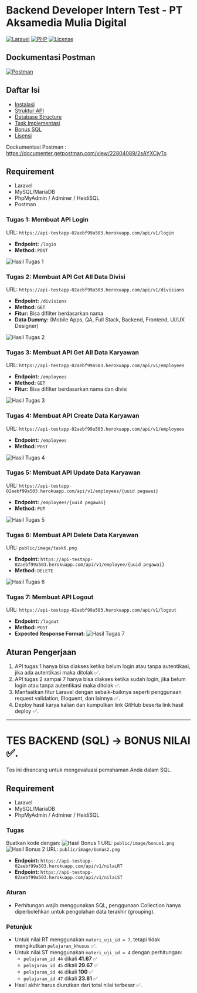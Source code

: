 # Backend Developer Intern Test - PT Aksamedia Mulia Digital

[![Laravel](https://img.shields.io/badge/Laravel-10.x-FF2D20?style=flat&logo=laravel)](https://laravel.com)
[![PHP](https://img.shields.io/badge/PHP-8.1+-777BB4?style=flat&logo=php)](https://php.net)
[![License](https://img.shields.io/badge/License-MIT-blue.svg)](LICENSE)

## Dockumentasi Postman
[![Postman](https://img.shields.io/badge/Postman-API_Docs-FF6C37?style=flat&logo=postman)](https://documenter.getpostman.com/view/22804089/2sAYXCjyTo)

## Daftar Isi
- [Instalasi](#instalasi)
- [Struktur API](#struktur-api)
- [Database Structure](#database-structure)
- [Task Implementasi](#task-implementasi)
- [Bonus SQL](#bonus-sql)
- [Lisensi](#lisensi)


Dockumentasi Postman : https://documenter.getpostman.com/view/22804089/2sAYXCjyTo

## Requirement
- Laravel
- MySQL/MariaDB
- PhpMyAdmin / Adminer / HeidiSQL
- Postman


### Tugas 1: Membuat API Login
URL: `https://api-testapp-02aebf99a503.herokuapp.com/api/v1/login`
- **Endpoint:** `/login`
- **Method:** `POST`

![Hasil Tugas 1](public/image/task1.png)


### Tugas 2: Membuat API Get All Data Divisi
URL: `https://api-testapp-02aebf99a503.herokuapp.com/api/v1/divisions`
- **Endpoint:** `/divisions`
- **Method:** `GET`
- **Fitur:** Bisa difilter berdasarkan nama
- **Data Dummy:** (Mobile Apps, QA, Full Stack, Backend, Frontend, UI/UX Designer)

![Hasil Tugas 2](public/image/task2.png)


### Tugas 3: Membuat API Get All Data Karyawan
URL: `https://api-testapp-02aebf99a503.herokuapp.com/api/v1/employees`
- **Endpoint:** `/employees`
- **Method:** `GET`
- **Fitur:** Bisa difilter berdasarkan nama dan divisi

![Hasil Tugas 3](public/image/task3.png)

### Tugas 4: Membuat API Create Data Karyawan
URL: `https://api-testapp-02aebf99a503.herokuapp.com/api/v1/employees`
- **Endpoint:** `/employees`
- **Method:** `POST`

![Hasil Tugas 4](public/image/task4.png)

### Tugas 5: Membuat API Update Data Karyawan
URL: `https://api-testapp-02aebf99a503.herokuapp.com/api/v1/employees/{uuid pegawai}`
- **Endpoint:** `/employees/{uuid pegawai}`
- **Method:** `PUT`

![Hasil Tugas 5](public/image/task5.png)

### Tugas 6: Membuat API Delete Data Karyawan

URL: `public/image/task6.png`
- **Endpoint:** `https://api-testapp-02aebf99a503.herokuapp.com/api/v1/employee/{uuid pegawai}`
- **Method:** `DELETE`

![Hasil Tugas 6](public/image/task6.png)

### Tugas 7: Membuat API Logout
URL: `https://api-testapp-02aebf99a503.herokuapp.com/api/v1/logout`
- **Endpoint:** `/logout`
- **Method:** `POST`
- **Expected Response Format:**
![Hasil Tugas 7](public/image/task7.png)

## Aturan Pengerjaan
1. API tugas 1 hanya bisa diakses ketika belum login atau tanpa autentikasi, jika ada autentikasi maka ditolak ✅.
2. API tugas 2 sampai 7 hanya bisa diakses ketika sudah login, jika belum login atau tanpa autentikasi maka ditolak ✅.
3. Manfaatkan fitur Laravel dengan sebaik-baiknya seperti penggunaan request validation, Eloquent, dan lainnya ✅.
4. Deploy hasil karya kalian dan kumpulkan link GitHub beserta link hasil deploy ✅.

---

# TES BACKEND (SQL) -> BONUS NILAI ✅.
Tes ini dirancang untuk mengevaluasi pemahaman Anda dalam SQL.

## Requirement
- Laravel
- MySQL/MariaDB
- PhpMyAdmin / Adminer / HeidiSQL

### Tugas
Buatkan kode dengan: 
![Hasil Bonus 1](public/image/bonus1.png)
URL: `public/image/bonus1.png`
![Hasil Bonus 2](public/image/bonus2.png)
URL: `public/image/bonus2.png`
- **Endpoint:** `https://api-testapp-02aebf99a503.herokuapp.com/api/v1/nilaiRT`
- **Endpoint:** `https://api-testapp-02aebf99a503.herokuapp.com/api/v1/nilaiST`

### Aturan
- Perhitungan wajib menggunakan SQL, penggunaan Collection hanya diperbolehkan untuk pengolahan data terakhir (grouping).

### Petunjuk
- Untuk nilai RT menggunakan `materi_uji_id = 7`, tetapi tidak mengikutkan `pelajaran_khusus`  ✅.
- Untuk nilai ST menggunakan `materi_uji_id = 4` dengan perhitungan:
  - `pelajaran_id 44` dikali **41.67**  ✅
  - `pelajaran_id 45` dikali **29.67**  ✅
  - `pelajaran_id 46` dikali **100**  ✅
  - `pelajaran_id 47` dikali **23.81**  ✅
- Hasil akhir harus diurutkan dari total nilai terbesar  ✅.

